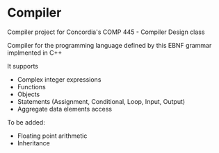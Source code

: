 # Compiler
Compiler project for Concordia's COMP 445 - Compiler Design class

Compiler for the programming language defined by this EBNF grammar implmented in C++

It supports
- Complex integer expressions
- Functions
- Objects
- Statements (Assignment, Conditional, Loop, Input, Output)
- Aggregate data elements access

To be added:
- Floating point arithmetic
- Inheritance

